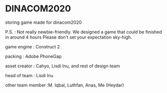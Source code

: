 # DINACOM2020
storing game made for dinacom2020

P.S.  : Not really newbie-friendly. We designed a game that could be finished in around 4 hours
        Please don't set your expectation sky-high.

game engine : Construct 2

packing     : Adobe PhoneGap

asset creator : Cahyo, Lisdi Inu, and rest of design team

head of team  : Lisdi Inu

other team member :M. Iqbal, Luthfan, Anas, Me (Heydar) 
